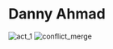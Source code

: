 # Danny Ahmad
![act_1](https://github.com/daniql/ECE444-F2023-Assignment1/assets/43858798/a6fc8eb1-0fbf-4c5e-80b0-39580770ec91)
![conflict_merge](https://github.com/daniql/ECE444-F2023-Assignment1/assets/43858798/cc6d9b29-b355-4c3b-8f04-20a57839dd00)
